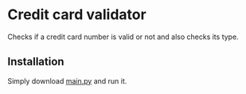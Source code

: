 # Credit card validator
Checks if a credit card number is valid or not and also checks its type.

## Installation
Simply download [main.py](https://raw.githubusercontent.com/guptarohit/credit-card-validator/master/main.py) and run it.
